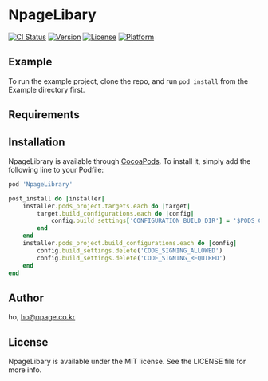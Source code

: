 # NpageLibary

[![CI Status](https://img.shields.io/travis/ho/NpageLibrary.svg?style=flat)](https://travis-ci.org/npage-ho/npagelibraryios)
[![Version](https://img.shields.io/cocoapods/v/NpageLibrary.svg?style=flat)](https://cocoapods.org/pods/NpageLibrary)
[![License](https://img.shields.io/cocoapods/l/NpageLibrary.svg?style=flat)](https://cocoapods.org/pods/NpageLibrary)
[![Platform](https://img.shields.io/cocoapods/p/NpageLibrary.svg?style=flat)](https://cocoapods.org/pods/NpageLibrary)

## Example

To run the example project, clone the repo, and run `pod install` from the Example directory first.

## Requirements

## Installation

NpageLibrary is available through [CocoaPods](https://cocoapods.org). To install
it, simply add the following line to your Podfile:

```ruby
pod 'NpageLibrary'

post_install do |installer|
    installer.pods_project.targets.each do |target|
        target.build_configurations.each do |config|
            config.build_settings['CONFIGURATION_BUILD_DIR'] = '$PODS_CONFIGURATION_BUILD_DIR'
        end
    end
    installer.pods_project.build_configurations.each do |config|
        config.build_settings.delete('CODE_SIGNING_ALLOWED')
        config.build_settings.delete('CODE_SIGNING_REQUIRED')
    end
end

```


## Author

ho, ho@npage.co.kr

## License

NpageLibary is available under the MIT license. See the LICENSE file for more info.
